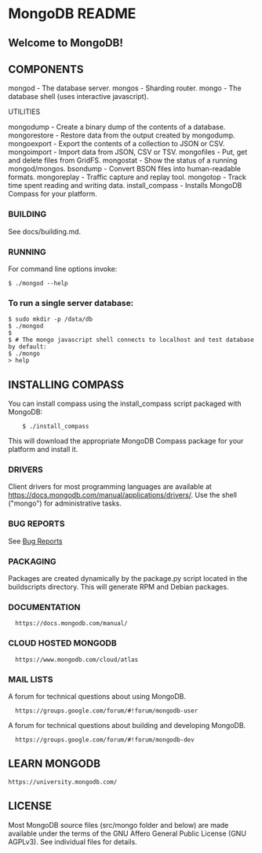 # MongoDB README

## Welcome to MongoDB!

## COMPONENTS

  mongod - The database server.
  mongos - Sharding router.
  mongo  - The database shell (uses interactive javascript).

UTILITIES

  mongodump         - Create a binary dump of the contents of a database.
  mongorestore      - Restore data from the output created by mongodump.
  mongoexport       - Export the contents of a collection to JSON or CSV.
  mongoimport       - Import data from JSON, CSV or TSV.
  mongofiles        - Put, get and delete files from GridFS.
  mongostat         - Show the status of a running mongod/mongos.
  bsondump          - Convert BSON files into human-readable formats.
  mongoreplay       - Traffic capture and replay tool.
  mongotop          - Track time spent reading and writing data.
  install_compass   - Installs MongoDB Compass for your platform.

### BUILDING

  See docs/building.md.

### RUNNING

  For command line options invoke:

```
$ ./mongod --help
```

### To run a single server database:

```
$ sudo mkdir -p /data/db
$ ./mongod
$
$ # The mongo javascript shell connects to localhost and test database by default:
$ ./mongo
> help
```

## INSTALLING COMPASS

  You can install compass using the install_compass script packaged with MongoDB:

```
    $ ./install_compass
```

  This will download the appropriate MongoDB Compass package for your platform
  and install it.

### DRIVERS

  Client drivers for most programming languages are available at
  https://docs.mongodb.com/manual/applications/drivers/. Use the shell
  ("mongo") for administrative tasks.

### BUG REPORTS

  See [Bug Reports](https://github.com/mongodb/mongo/wiki/Submit-Bug-Reports.)

### PACKAGING

  Packages are created dynamically by the package.py script located in the
  buildscripts directory. This will generate RPM and Debian packages.

### DOCUMENTATION
```
  https://docs.mongodb.com/manual/
```
### CLOUD HOSTED MONGODB
```
  https://www.mongodb.com/cloud/atlas
```
### MAIL LISTS

A forum for technical questions about using MongoDB.
```
  https://groups.google.com/forum/#!forum/mongodb-user
```

A forum for technical questions about building and developing MongoDB.
```
  https://groups.google.com/forum/#!forum/mongodb-dev
```

## LEARN MONGODB
```
https://university.mongodb.com/
```
## LICENSE

  Most MongoDB source files (src/mongo folder and below) are made available
  under the terms of the GNU Affero General Public License (GNU AGPLv3). See
  individual files for details.
